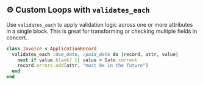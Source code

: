 ## ⚙️ Custom Loops with `validates_each`
Use `validates_each` to apply validation logic across one or more attributes in a single block. This is great for transforming or checking multiple fields in concert.

```ruby
class Invoice < ApplicationRecord
  validates_each :due_date, :paid_date do |record, attr, value|
    next if value.blank? || value > Date.current
    record.errors.add(attr, "must be in the future")
  end
end
```
